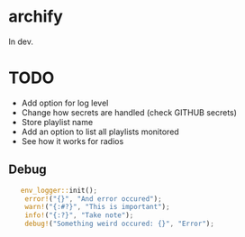 # archify

In dev.

# TODO

- Add option for log level
- Change how secrets are handled (check GITHUB secrets)
- Store playlist name
- Add an option to list all playlists monitored
- See how it works for radios

## Debug

```Rust
   env_logger::init();
    error!("{}", "And error occured");
    warn!("{:#?}", "This is important");
    info!("{:?}", "Take note");
    debug!("Something weird occured: {}", "Error");
```